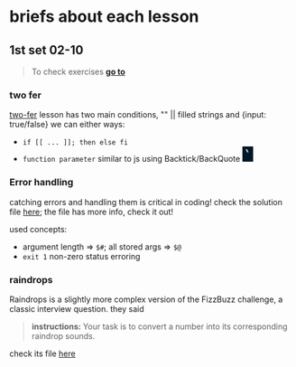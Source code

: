# briefs about each lesson

## 1st set 02-10

> To check exercises [**go to**](https://exercism.org/tracks/bash/exercises)

### two fer

[two-fer](./02-10/two-fer.sh) lesson has two main conditions, "" || filled strings and {input: true/false}
we can either ways:

* `if [[ ... ]]; then else fi`
* `function parameter` similar to js using Backtick/BackQuote
![Backtick/BackQuote?](./assets/image.png)

### Error handling

catching errors and handling them is critical in coding!
check the solution file [here](./02-10/error-handling.sh); the file has more info, check it out!

used concepts:

* argument length => `$#`; all stored args => `$@`
* `exit 1` non-zero status erroring

### raindrops

Raindrops is a slightly more complex version of the FizzBuzz challenge, a classic interview question. they said

> **instructions:** Your task is to convert a number into its corresponding raindrop sounds.

check its file [here](./02-10/raindrops.sh)
